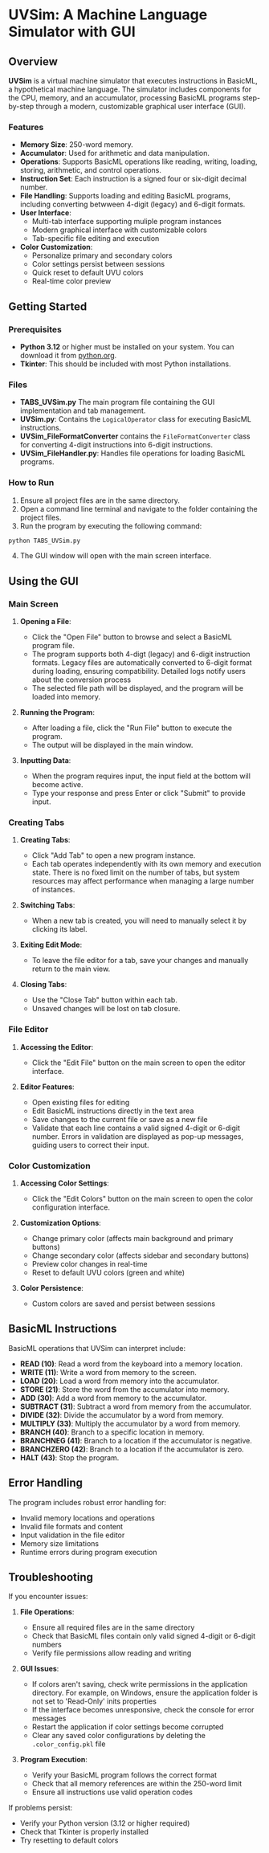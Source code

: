 # UVSim: A Machine Language Simulator with GUI

## Overview

**UVSim** is a virtual machine simulator that executes instructions in BasicML, a hypothetical machine language. The simulator includes components for the CPU, memory, and an accumulator, processing BasicML programs step-by-step through a modern, customizable graphical user interface (GUI).

### Features

- **Memory Size**: 250-word memory.
- **Accumulator**: Used for arithmetic and data manipulation.
- **Operations**: Supports BasicML operations like reading, writing, loading, storing, arithmetic, and control operations.
- **Instruction Set**: Each instruction is a signed four or six-digit decimal number.
- **File Handling**: Supports loading and editing BasicML programs, including converting betwween 4-digit (legacy) and 6-digit formats.
- **User Interface**:
  - Multi-tab interface supporting muliple program instances
  - Modern graphical interface with customizable colors
  - Tab-specific file editing and execution
- **Color Customization**:
  - Personalize primary and secondary colors
  - Color settings persist between sessions
  - Quick reset to default UVU colors
  - Real-time color preview

## Getting Started

### Prerequisites

- **Python 3.12** or higher must be installed on your system. You can download it from [python.org](https://www.python.org/downloads/).
- **Tkinter**: This should be included with most Python installations.

### Files

- **TABS_UVSim.py** The main program file containing the GUI implementation and tab management.
- **UVSim.py**: Contains the `LogicalOperator` class for executing BasicML instructions.
- **UVSim_FileFormatConverter** contains the `FileFormatConverter` class for converting 4-digit instructions into 6-digit instructions.
- **UVSim_FileHandler.py**: Handles file operations for loading BasicML programs.

### How to Run

1. Ensure all project files are in the same directory.
2. Open a command line terminal and navigate to the folder containing the project files.
3. Run the program by executing the following command:

```bash
python TABS_UVSim.py
```

4. The GUI window will open with the main screen interface.

## Using the GUI

### Main Screen

1. **Opening a File**:

   - Click the "Open File" button to browse and select a BasicML program file.
   - The program supports both 4-digt (legacy) and 6-digit instruction formats. Legacy files are automatically
     converted to 6-digit format during loading, ensuring compatibility. Detailed logs notify users about the
     conversion process
   - The selected file path will be displayed, and the program will be loaded into memory.

2. **Running the Program**:

   - After loading a file, click the "Run File" button to execute the program.
   - The output will be displayed in the main window.

3. **Inputting Data**:

   - When the program requires input, the input field at the bottom will become active.
   - Type your response and press Enter or click "Submit" to provide input.

### Creating Tabs

1. **Creating Tabs**:

   - Click "Add Tab" to open a new program instance.
   - Each tab operates independently with its own memory and execution state. There is no fixed limit on the number of tabs,
     but system resources may affect performance when managing a large number of instances.

2. **Switching Tabs**:

   - When a new tab is created, you will need to manually select it by clicking its label.

3. **Exiting Edit Mode**:

   - To leave the file editor for a tab, save your changes and manually return to the main view.

4. **Closing Tabs**:

   - Use the "Close Tab" button within each tab.
   - Unsaved changes will be lost on tab closure.

### File Editor

1. **Accessing the Editor**:

   - Click the "Edit File" button on the main screen to open the editor interface.

2. **Editor Features**:

   - Open existing files for editing
   - Edit BasicML instructions directly in the text area
   - Save changes to the current file or save as a new file
   - Validate that each line contains a valid signed 4-digit or 6-digit number. Errors in validation
     are displayed as pop-up messages, guiding users to correct their input.

### Color Customization

1. **Accessing Color Settings**:

   - Click the "Edit Colors" button on the main screen to open the color configuration interface.

2. **Customization Options**:

   - Change primary color (affects main background and primary buttons)
   - Change secondary color (affects sidebar and secondary buttons)
   - Preview color changes in real-time
   - Reset to default UVU colors (green and white)

3. **Color Persistence**:

   - Custom colors are saved and persist between sessions

## BasicML Instructions

BasicML operations that UVSim can interpret include:

- **READ (10)**: Read a word from the keyboard into a memory location.
- **WRITE (11)**: Write a word from memory to the screen.
- **LOAD (20)**: Load a word from memory into the accumulator.
- **STORE (21)**: Store the word from the accumulator into memory.
- **ADD (30)**: Add a word from memory to the accumulator.
- **SUBTRACT (31)**: Subtract a word from memory from the accumulator.
- **DIVIDE (32)**: Divide the accumulator by a word from memory.
- **MULTIPLY (33)**: Multiply the accumulator by a word from memory.
- **BRANCH (40)**: Branch to a specific location in memory.
- **BRANCHNEG (41)**: Branch to a location if the accumulator is negative.
- **BRANCHZERO (42)**: Branch to a location if the accumulator is zero.
- **HALT (43)**: Stop the program.

## Error Handling

The program includes robust error handling for:

- Invalid memory locations and operations
- Invalid file formats and content
- Input validation in the file editor
- Memory size limitations
- Runtime errors during program execution

## Troubleshooting

If you encounter issues:

1. **File Operations**:

   - Ensure all required files are in the same directory
   - Check that BasicML files contain only valid signed 4-digit or 6-digit numbers
   - Verify file permissions allow reading and writing

2. **GUI Issues**:

   - If colors aren't saving, check write permissions in the application directory. For example, on Windows, ensure
     the application folder is not set to 'Read-Only' inits properties
   - If the interface becomes unresponsive, check the console for error messages
   - Restart the application if color settings become corrupted
   - Clear any saved color configurations by deleting the `.color_config.pkl` file

3. **Program Execution**:
   - Verify your BasicML program follows the correct format
   - Check that all memory references are within the 250-word limit
   - Ensure all instructions use valid operation codes

If problems persist:

- Verify your Python version (3.12 or higher required)
- Check that Tkinter is properly installed
- Try resetting to default colors
